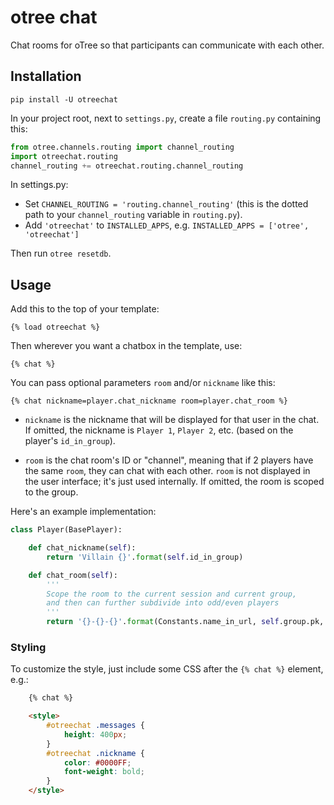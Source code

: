 # otree chat

Chat rooms for oTree so that participants can communicate with each other.

## Installation

```
pip install -U otreechat
```

In your project root, next to `settings.py`,
create a file `routing.py` containing this:

```python
from otree.channels.routing import channel_routing
import otreechat.routing
channel_routing += otreechat.routing.channel_routing
```

In settings.py:

-   Set `CHANNEL_ROUTING = 'routing.channel_routing'` 
    (this is the dotted path to your `channel_routing` variable in `routing.py`).
-   Add `'otreechat'` to `INSTALLED_APPS`, e.g. `INSTALLED_APPS = ['otree', 'otreechat']`  

Then run `otree resetdb`.

## Usage

Add this to the top of your template:

```
{% load otreechat %}
```
Then wherever you want a chatbox in the template, use:

```
{% chat %}
```

You can pass optional parameters `room` and/or `nickname` like this:

```
{% chat nickname=player.chat_nickname room=player.chat_room %}
```

-   `nickname` is the nickname that will be displayed for that user in the chat.
    If omitted, the nickname is `Player 1`, `Player 2`, etc. 
    (based on the player's `id_in_group`). 
    
-   `room` is the chat room's ID or "channel", meaning that if 2 players
    have the same `room`, they can chat with each other.
    `room` is not displayed in the user interface; it's just used internally.
    If omitted, the room is scoped to the group.
    
Here's an example implementation:    

```python
class Player(BasePlayer):

    def chat_nickname(self):
        return 'Villain {}'.format(self.id_in_group)

    def chat_room(self):
        '''
        Scope the room to the current session and current group,
        and then can further subdivide into odd/even players
        '''
        return '{}-{}-{}'.format(Constants.name_in_url, self.group.pk, self.id_in_group % 2)
```

### Styling

To customize the style, just include some CSS after the `{% chat %}` element,
e.g.:

```html
    {% chat %}

    <style>
        #otreechat .messages {
            height: 400px;
        }
        #otreechat .nickname {
            color: #0000FF;
            font-weight: bold;
        }
    </style>
```

